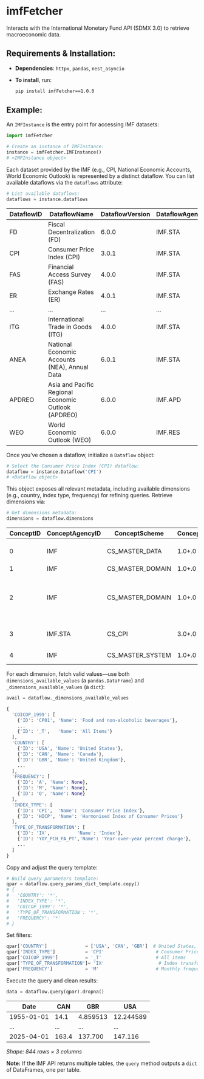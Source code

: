 <h1>imfFetcher</h1>

Interacts with the International Monetary Fund API (SDMX 3.0) to retrieve macroeconomic data.

<h2>Requirements & Installation:</h2>

* **Dependencies**: `httpx`, `pandas`, `nest_asyncio`
* **To install**, run:

  ```bash
  pip install imfFetcher==1.0.0
  ```

<h2>Example:</h2>

An `IMFInstance` is the entry point for accessing IMF datasets:

```python
import imfFetcher

# Create an instance of IMFInstance:
instance = imfFetcher.IMFInstance()
# <IMFInstance object>
```

Each dataset provided by the IMF (e.g., CPI, National Economic Accounts, World Economic Outlook) is represented by a distinct dataflow. You can list available dataflows via the `dataflows` attribute:

```python
# List available dataflows:
dataflows = instance.dataflows
```

| DataflowID | DataflowName                                        | DataflowVersion | DataflowAgencyID | StructureID  | StructureVersion | StructureAgencyID |
| ---------- | --------------------------------------------------- | --------------- | ---------------- | ------------ | ---------------- | ----------------- |
| FD         | Fiscal Decentralization (FD)                        | 6.0.0           | IMF.STA          | DSD\_FD      | 6.0+.0           | IMF.STA           |
| CPI        | Consumer Price Index (CPI)                          | 3.0.1           | IMF.STA          | DSD\_CPI     | 3.0+.0           | IMF.STA           |
| FAS        | Financial Access Survey (FAS)                       | 4.0.0           | IMF.STA          | DSD\_FAS     | 4.0+.0           | IMF.STA           |
| ER         | Exchange Rates (ER)                                 | 4.0.1           | IMF.STA          | DSD\_ER\_PUB | 4.0+.0           | IMF.STA           |
| ...        | ...                                                 | ...             | ...              | ...          | ...              | ...               |
| ITG        | International Trade in Goods (ITG)                  | 4.0.0           | IMF.STA          | DSD\_ITG     | 4.0+.0           | IMF.STA           |
| ANEA       | National Economic Accounts (NEA), Annual Data       | 6.0.1           | IMF.STA          | DSD\_ANEA    | 8.0+.0           | IMF.STA           |
| APDREO     | Asia and Pacific Regional Economic Outlook (APDREO) | 6.0.0           | IMF.APD          | DSD\_APDREO  | 6.0+.0           | IMF.APD           |
| WEO        | World Economic Outlook (WEO)                        | 6.0.0           | IMF.RES          | DSD\_WEO     | 6.0+.0           | IMF.RES           |

Once you’ve chosen a dataflow, initialize a `Dataflow` object:

```python
# Select the Consumer Price Index (CPI) dataflow:
dataflow = instance.Dataflow('CPI')
# <Dataflow object>
```

This object exposes all relevant metadata, including available dimensions (e.g., country, index type, frequency) for refining queries. Retrieve dimensions via:

```python
# Get dimensions metadata:
dimensions = dataflow.dimensions
```

| ConceptID | ConceptAgencyID | ConceptScheme      | ConceptVersion | ConceptPosition | ConceptName              | DimensionName        | DimensionDescription                                                                  | CodelistAgencyID | CodelistID                        | CodelistVersion |
| --------- | --------------- | ------------------ | -------------- | --------------- | ------------------------ | -------------------- | ------------------------------------------------------------------------------------- | ---------------- | --------------------------------- | --------------- |
| 0         | IMF             | CS\_MASTER\_DATA   | 1.0+.0         | 0               | COUNTRY                  | Country              | The country or region for which the data are reported                                 | IMF              | CL\_COUNTRY                       | 1.0+.0          |
| 1         | IMF             | CS\_MASTER\_DOMAIN | 1.0+.0         | 1               | INDEX\_TYPE              | Index type           | Type of index prices                                                                  | IMF              | CL\_INDEX\_TYPE                   | 2.0+.0          |
| 2         | IMF             | CS\_MASTER\_DOMAIN | 1.0+.0         | 2               | COICOP\_1999             | Expenditure Category | Classification of Individual Consumption According to Purpose (COICOP), revision 1999 | IMF              | CL\_COICOP\_1999                  | 1.0+.0          |
| 3         | IMF.STA         | CS\_CPI            | 3.0+.0         | 3               | TYPE\_OF\_TRANSFORMATION | Transformation type  | Specific calculations applied to raw price data                                       | IMF.STA          | CL\_CPI\_TYPE\_OF\_TRANSFORMATION | 3.0+.0          |
| 4         | IMF             | CS\_MASTER\_SYSTEM | 1.0+.0         | 4               | FREQ                     | Frequency            | Frequency of the reported data                                                        | IMF              | CL\_FREQ                          | 1.0+.0          |

For each dimension, fetch valid values—use both `dimensions_available_values` (a `pandas.DataFrame`) and `_dimensions_available_values` (a `dict`):

```python
avail = dataflow._dimensions_available_values
```

```python
{
  'COICOP_1999': [
    {'ID': 'CP01', 'Name': 'Food and non-alcoholic beverages'},
    ...
    {'ID': '_T',   'Name': 'All Items'}
  ],
  'COUNTRY': [
    {'ID': 'USA', 'Name': 'United States'},
    {'ID': 'CAN', 'Name': 'Canada'},
    {'ID': 'GBR', 'Name': 'United Kingdom'},
    ...
  ],
  'FREQUENCY': [
    {'ID': 'A', 'Name': None},
    {'ID': 'M', 'Name': None},
    {'ID': 'Q', 'Name': None}
  ],
  'INDEX_TYPE': [
    {'ID': 'CPI',  'Name': 'Consumer Price Index'},
    {'ID': 'HICP', 'Name': 'Harmonised Index of Consumer Prices'}
  ],
  'TYPE_OF_TRANSFORMATION': [
    {'ID': 'IX',          'Name': 'Index'},
    {'ID': 'YOY_PCH_PA_PT','Name': 'Year-over-year percent change'},
    ...
  ]
}
```

Copy and adjust the query template:

```python
# Build query parameters template:
qpar = dataflow.query_params_dict_template.copy()
# {
#   'COUNTRY': '*',
#   'INDEX_TYPE': '*',
#   'COICOP_1999': '*',
#   'TYPE_OF_TRANSFORMATION': '*',
#   'FREQUENCY': '*'
# }
```

Set filters:

```python
qpar['COUNTRY']              = ['USA', 'CAN', 'GBR']  # United States, Canada, United Kingdom
qpar['INDEX_TYPE']           = 'CPI'                   # Consumer Price Index
qpar['COICOP_1999']          = '_T'                    # All items
qpar['TYPE_OF_TRANSFORMATION']= 'IX'                    # Index transformation
qpar['FREQUENCY']            = 'M'                     # Monthly frequency
```

Execute the query and clean results:

```python
data = dataflow.query(qpar).dropna()
```

| Date       | CAN   | GBR      | USA       |
| ---------- | ----- | -------- | --------- |
| 1955-01-01 | 14.1  | 4.859513 | 12.244589 |
| ...        | ...   | ...      | ...       |
| 2025-04-01 | 163.4 | 137.700  | 147.116   |

*Shape: 844 rows × 3 columns*

**Note:** If the IMF API returns multiple tables, the `query` method outputs a `dict` of DataFrames, one per table.
